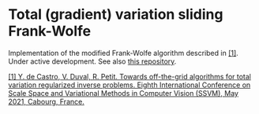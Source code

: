 # Total (gradient) variation sliding Frank-Wolfe

Implementation of the modified Frank-Wolfe algorithm described in [[1]](https://arxiv.org/abs/2104.06706). Under active development. See also 
[this repository](https://github.com/rpetit/PyCheeger).

[[1] Y. de Castro, V. Duval, R. Petit. Towards off-the-grid algorithms for total variation regularized inverse problems. Eighth International Conference on Scale Space and Variational Methods in Computer Vision (SSVM), May 2021, Cabourg, France.](https://arxiv.org/abs/2104.06706)